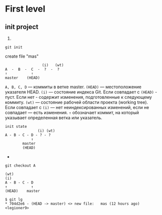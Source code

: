 # First level

## init project

1. 

    git init
create file "mas"


                     (i)   (wt)          
    A  -  B  -  C  -  ?  -  ?
    ⇡           ⇡         
    master    (HEAD)                       


 `A, B, C, D` — коммиты в ветке master. `(HEAD)` — местоположение указателя HEAD. `(i)` — состояние индекса Git. Если совпадает c `(HEAD)` - пуст. Если нет - содержит изменения, подготовленные к следующему коммиту. `(wt)` — состояние рабочей области проекта (working tree). Если совпадает с `(i)` — нет неиндексированных изменений, если не совпадает — есть изменения. `↑` обозначает коммит, на который указывает определенная ветка или указатель.

    init state
                   (i) (wt)
    A - B - C - D - ? - ?
                ↑
            master
            (HEAD)

-

    git checkout A

    (wt)
    (i)
    A - B - C - D
    ↑           ↑
    (HEAD)    master

    $ git lg
    * 704d2e6 - (HEAD -> master) <> new file:   mas (12 hours ago) <legioner9>




